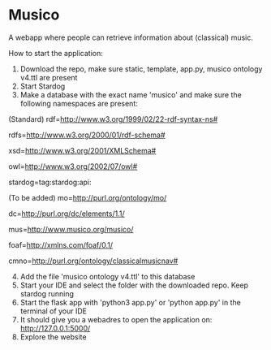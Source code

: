 # Musico
A webapp where people can retrieve information about (classical) music.

How to start the application:
1. Download the repo, make sure static, template, app.py, musico ontology v4.ttl are present
2. Start Stardog
3. Make a database with the exact name 'musico' and make sure the following namespaces are present:

(Standard)
rdf=http://www.w3.org/1999/02/22-rdf-syntax-ns# 

rdfs=http://www.w3.org/2000/01/rdf-schema# 

xsd=http://www.w3.org/2001/XMLSchema# 

owl=http://www.w3.org/2002/07/owl# 

stardog=tag:stardog:api: 

(To be added)
mo=http://purl.org/ontology/mo/ 

dc=http://purl.org/dc/elements/1.1/ 

mus=http://www.musico.org/musico/ 

foaf=http://xmlns.com/foaf/0.1/ 

cmno=http://purl.org/ontology/classicalmusicnav# 

4. Add the file 'musico ontology v4.ttl' to this database
5. Start your IDE and select the folder with the downloaded repo. Keep stardog running
6. Start the flask app with 'python3 app.py' or 'python app.py' in the terminal of your IDE
7. It should give you a webadres to open the application on: http://127.0.0.1:5000/
8. Explore the website
